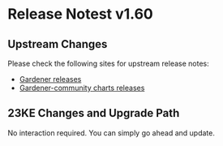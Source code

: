 # Release Notest v1.60

## Upstream Changes

Please check the following sites for upstream release notes:

- [Gardener releases](https://github.com/gardener/gardener/releases)
- [Gardener-community charts releases](https://github.com/gardener-community/gardener-charts/releases)


## 23KE Changes and Upgrade Path

No interaction required. You can simply go ahead and update.
